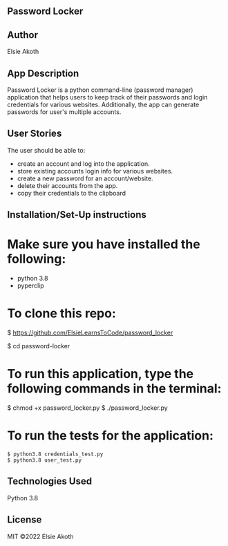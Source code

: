 ## Password Locker

## Author
Elsie Akoth

## App Description
Password Locker is a python command-line (password manager) application that helps users to keep track of their passwords and login credentials for various websites. Additionally, the app can generate passwords for user's multiple accounts.

## User Stories
The user should be able to:
* create an account and log into the application.
* store  existing accounts login info for various websites.
* create a new password for an account/website.
* delete their accounts from the app.
* copy their credentials to the clipboard

## Installation/Set-Up instructions
# Make sure you have installed the following:
* python 3.8
* pyperclip

# To clone this repo:
$ https://github.com/ElsieLearnsToCode/password_locker
  
$ cd password-locker

# To run this application, type the following commands in the terminal:
  $ chmod +x password_locker.py
  $ ./password_locker.py

# To run the tests for the application:
    $ python3.8 credentials_test.py
    $ python3.8 user_test.py

## Technologies Used
Python 3.8

## License
MIT ©2022 Elsie Akoth


